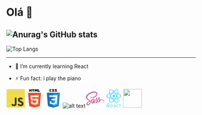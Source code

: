 # Olá 👋

![Anurag's GitHub stats](https://github-readme-stats.vercel.app/api?username=RuhtracBP&theme=radical)
---
![Top Langs](https://github-readme-stats.vercel.app/api/top-langs/?username=RuhtracBP&layout=compact&theme=radical)

---

- 🌱 I’m currently learning React

- ⚡ Fun fact:  i play the piano


<img src="https://raw.githubusercontent.com/devicons/devicon/master/icons/javascript/javascript-original.svg" alt="alt text" width="50" height="50"><img src="https://raw.githubusercontent.com/devicons/devicon/master/icons/html5/html5-original-wordmark.svg" alt="alt text" width="50" height="50"><img src="https://raw.githubusercontent.com/devicons/devicon/master/icons/css3/css3-original-wordmark.svg" alt="alt text" width="50" height="50"><img src="https://camo.githubusercontent.com/fbfcb9e3dc648adc93bef37c718db16c52f617ad055a26de6dc3c21865c3321d/68747470733a2f2f7777772e766563746f726c6f676f2e7a6f6e652f6c6f676f732f6769742d73636d2f6769742d73636d2d69636f6e2e737667" alt="alt text" width="50" height="50"><img src="https://raw.githubusercontent.com/devicons/devicon/master/icons/sass/sass-original.svg" alt="alt text" width="50" height="50"><img src="https://raw.githubusercontent.com/devicons/devicon/master/icons/react/react-original-wordmark.svg" alt="alt text" width="50" height="50"><img src="https://seeklogo.com/images/N/nodejs-logo-FBE122E377-seeklogo.com.png"  width="50" height="50">








<!--
**RuhtracBP/RuhtracBP** is a ✨ _special_ ✨ repository because its `README.md` (this file) appears on your GitHub profile.

Here are some ideas to get you started:

- 🔭 I’m currently working on ...
- 🌱 I’m currently learning ...
- 👯 I’m looking to collaborate on ...
- 🤔 I’m looking for help with ...
- 💬 Ask me about ...
- 📫 How to reach me: ...
- 😄 Pronouns: ...
- ⚡ Fun fact: ...
-->

